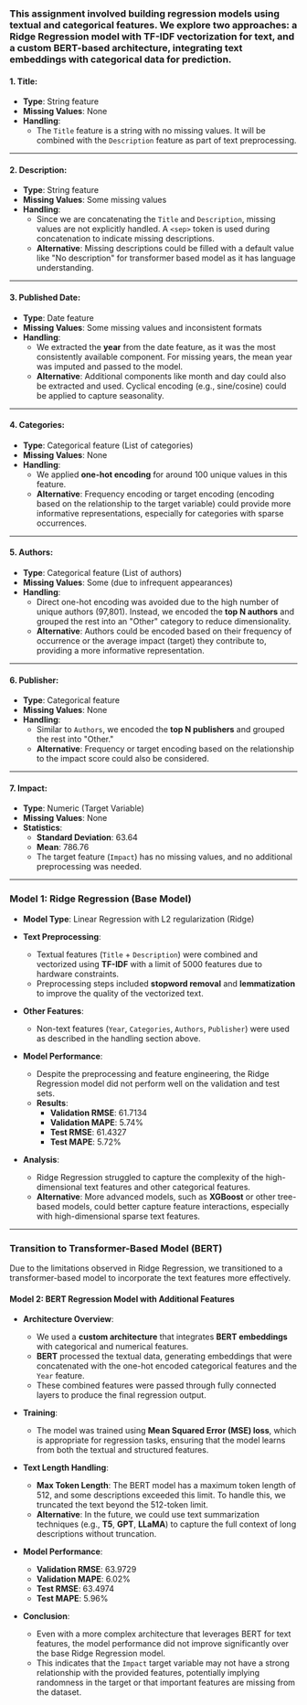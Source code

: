 ### This assignment involved building regression models using textual and categorical features. We explore two approaches: a Ridge Regression model with TF-IDF vectorization for text, and a custom BERT-based architecture, integrating text embeddings with categorical data for prediction.
 
#### 1. **Title**:
- **Type**: String feature
- **Missing Values**: None
- **Handling**:
  - The `Title` feature is a string with no missing values. It will be combined with the `Description` feature as part of text preprocessing.

---

#### 2. **Description**:
- **Type**: String feature
- **Missing Values**: Some missing values
- **Handling**:
  - Since we are concatenating the `Title` and `Description`, missing values are not explicitly handled. A `<sep>` token is used during concatenation to indicate missing descriptions.
  - **Alternative**: Missing descriptions could be filled with a default value like "No description" for transformer based model as it has language understanding.

---

#### 3. **Published Date**:
- **Type**: Date feature
- **Missing Values**: Some missing values and inconsistent formats
- **Handling**:
  - We extracted the **year** from the date feature, as it was the most consistently available component. For missing years, the mean year was imputed and passed to the model.
  - **Alternative**: Additional components like month and day could also be extracted and used. Cyclical encoding (e.g., sine/cosine) could be applied to capture seasonality.

---

#### 4. **Categories**:
- **Type**: Categorical feature (List of categories)
- **Missing Values**: None
- **Handling**:
  - We applied **one-hot encoding** for around 100 unique values in this feature.
  - **Alternative**: Frequency encoding or target encoding (encoding based on the relationship to the target variable) could provide more informative representations, especially for categories with sparse occurrences.

---

#### 5. **Authors**:
- **Type**: Categorical feature (List of authors)
- **Missing Values**: Some (due to infrequent appearances)
- **Handling**:
  - Direct one-hot encoding was avoided due to the high number of unique authors (97,801). Instead, we encoded the **top N authors** and grouped the rest into an "Other" category to reduce dimensionality.
  - **Alternative**: Authors could be encoded based on their frequency of occurrence or the average impact (target) they contribute to, providing a more informative representation.

---

#### 6. **Publisher**:
- **Type**: Categorical feature
- **Missing Values**: None
- **Handling**:
  - Similar to `Authors`, we encoded the **top N publishers** and grouped the rest into "Other."
  - **Alternative**: Frequency or target encoding based on the relationship to the impact score could also be considered.

---

#### 7. **Impact**:
- **Type**: Numeric (Target Variable)
- **Missing Values**: None
- **Statistics**:
  - **Standard Deviation**: 63.64
  - **Mean**: 786.76
  - The target feature (`Impact`) has no missing values, and no additional preprocessing was needed.

---

### Model 1: Ridge Regression (Base Model)

- **Model Type**: Linear Regression with L2 regularization (Ridge)
- **Text Preprocessing**:
  - Textual features (`Title` + `Description`) were combined and vectorized using **TF-IDF** with a limit of 5000 features due to hardware constraints.
  - Preprocessing steps included **stopword removal** and **lemmatization** to improve the quality of the vectorized text.
  
- **Other Features**:
  - Non-text features (`Year`, `Categories`, `Authors`, `Publisher`) were used as described in the handling section above.

- **Model Performance**:
  - Despite the preprocessing and feature engineering, the Ridge Regression model did not perform well on the validation and test sets.
  - **Results**:
    - **Validation RMSE**: 61.7134
    - **Validation MAPE**: 5.74%
    - **Test RMSE**: 61.4327
    - **Test MAPE**: 5.72%

- **Analysis**:
  - Ridge Regression struggled to capture the complexity of the high-dimensional text features and other categorical features.
  - **Alternative**: More advanced models, such as **XGBoost** or other tree-based models, could better capture feature interactions, especially with high-dimensional sparse text features.

---

### Transition to Transformer-Based Model (BERT)

Due to the limitations observed in Ridge Regression, we transitioned to a transformer-based model to incorporate the text features more effectively.

#### Model 2: BERT Regression Model with Additional Features

- **Architecture Overview**:
  - We used a **custom architecture** that integrates **BERT embeddings** with categorical and numerical features.
  - **BERT** processed the textual data, generating embeddings that were concatenated with the one-hot encoded categorical features and the `Year` feature.
  - These combined features were passed through fully connected layers to produce the final regression output.
  
- **Training**:
  - The model was trained using **Mean Squared Error (MSE) loss**, which is appropriate for regression tasks, ensuring that the model learns from both the textual and structured features.

- **Text Length Handling**:
  - **Max Token Length**: The BERT model has a maximum token length of 512, and some descriptions exceeded this limit. To handle this, we truncated the text beyond the 512-token limit.
  - **Alternative**: In the future, we could use text summarization techniques (e.g., **T5**, **GPT**, **LLaMA**) to capture the full context of long descriptions without truncation.

- **Model Performance**:
  - **Validation RMSE**: 63.9729
  - **Validation MAPE**: 6.02%
  - **Test RMSE**: 63.4974
  - **Test MAPE**: 5.96%

- **Conclusion**:
  - Even with a more complex architecture that leverages BERT for text features, the model performance did not improve significantly over the base Ridge Regression model.
  - This indicates that the `Impact` target variable may not have a strong relationship with the provided features, potentially implying randomness in the target or that important features are missing from the dataset.

